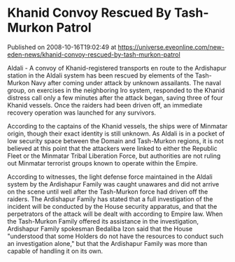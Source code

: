 # Khanid Convoy Rescued By Tash-Murkon Patrol
Published on 2008-10-16T19:02:49 at https://universe.eveonline.com/new-eden-news/khanid-convoy-rescued-by-tash-murkon-patrol

Aldali - A convoy of Khanid-registered transports en route to the Ardishapur station in the Aldali system has been rescued by elements of the Tash-Murkon Navy after coming under attack by unknown assailants. The naval group, on exercises in the neighboring Iro system, responded to the Khanid distress call only a few minutes after the attack began, saving three of four Khanid vessels. Once the raiders had been driven off, an immediate recovery operation was launched for any survivors.

According to the captains of the Khanid vessels, the ships were of Minmatar origin, though their exact identity is still unknown. As Aldali is in a pocket of low security space between the Domain and Tash-Murkon regions, it is not believed at this point that the attackers were linked to either the Republic Fleet or the Minmatar Tribal Liberation Force, but authorities are not ruling out Minmatar terrorist groups known to operate within the Empire.

According to witnesses, the light defense force maintained in the Aldali system by the Ardishapur Family was caught unawares and did not arrive on the scene until well after the Tash-Murkon force had driven off the raiders. The Ardishapur Family has stated that a full investigation of the incident will be conducted by the House security apparatus, and that the perpetrators of the attack will be dealt with according to Empire law. When the Tash-Murkon Family offered its assistance in the investigation, Ardishapur Family spokesman Bedaliba Izon said that the House "understood that some Holders do not have the resources to conduct such an investigation alone," but that the Ardishapur Family was more than capable of handling it on its own.

